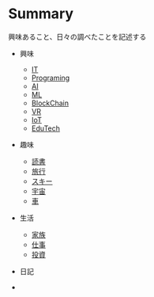 # Summary
興味あること、日々の調べたことを記述する
 
* 興味
  * [IT](it/it.md)
  * [Programing](programing/programing.md)
  * [AI](ai/ai.md)
  * [ML](ml/ml.md)
  * [BlockChain](blockchain/blockchain.md)
  * [VR](vr/vr.md)
  * [IoT](iot/iot.md)
  * [EduTech](edutech/edutech.md)

* 趣味
  * [読書](book/book.md)
  * [旅行](trip/trip.md)
  * [スキー](ski/ski.md)
  * [宇宙](space/space.md)
  * [車](car/car.md)

* 生活
  * [家族](family/family.md)
  * [仕事](work/work.md)
  * [投資](money/money.md)

* 日記
 * 
